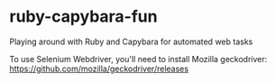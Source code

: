 # ruby-capybara-fun
Playing around with Ruby and Capybara for automated web tasks

To use Selenium Webdriver, you'll need to install Mozilla geckodriver: https://github.com/mozilla/geckodriver/releases
